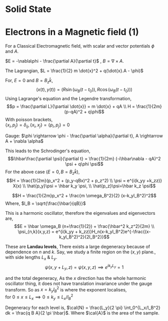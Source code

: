 



# Solid State

# Electrons in a Magnetic field (1)

For a Classical Electromagnetic field, with scalar and vector potentials $\phi$ and $A$. 

$E = -\nabla\phi - \frac{\partial A}{\partial t}$ , $B = \nabla \times A$.

The Lagrangian,    $L = \frac{1}{2} m \dot{x}^2 + q(\dot{x}.A - \phi)$

For, $E=0$ and  $B = B_z \hat{k}$,
$$(x(t), y(t)) = (R \sin(\omega_B(t-t_0)), R\cos(\omega_B(t-t_0)))$$ 
Using Lagrange's equation and the Legendre transformation, 
$$p = \frac{\partial L}{\partial \dot{x}} = m \dot{x} + qA \\ 
H = \frac{1}{2m}(p-qA)^2 + q\phi$$
With poisson brackets,  
$\{x_i, p_j\} = \delta_{ij}, \{x_i, x_j\}=\{p_i,p_j\} = 0$

Gauge: 
$\phi \rightarrow \phi - \frac{\partial \alpha}{\partial t}, A \rightarrow A + \nabla \alpha$

This leads to the Schrodinger's equation, 
$$i\hbar\frac{\partial \psi}{\partial t} = \frac{1}{2m} (-i\hbar\nabla - qA)^2 \psi + q\phi \psi$$
For the above case $(E =0, B = B_z \hat{k})$, 
$$H = \frac{1}{2m}(p_x^2 + (p_y-qBx)^2 + p_z^2) \\
\psi = e^{i(k_yy +k_zz)} X(x) \\
\hat{p_y}\psi = \hbar k_y \psi,  \\ \hat{p_z}\psi=\hbar k_z \psi$$

$$H = \frac{1}{2m}p_x^2 + \frac{m \omega_B^2}{2} (x-k_yl_B^2)^2$$
Where, $l_B = \sqrt{\frac{\hbar}{qB}}$

This is a harmonic oscillator, therefore the eigenvalues and eigenvectors are, 
$$E = \hbar \omega_B (n+\frac{1}{2}) + \frac{\hbar^2 k_z^2}{2m} \\ \psi_{n,k}(x,y,z) = e^{i(k_yy + k_zz)}H_n(x-k_yl_B^2)e^{-\frac{(x-k_yl_B^2)^2}{2l_B^2}}$$

These are **Landau levels**, 
There exists a large degeneracy because of dependence on $n$ and $k$. 
Say, we study a finite region on the $(x,y)$ plane., with side lengths $L_x$ & $L_y$. 
$$\psi(x,y+L_y,z) = \psi(x,y,z) \implies e^{ik_yL_y} = 1$$

and the total degeneracy,
As the $x$ direction has the whole harmonic oscillator thing, it does not have translation invariance under the gauge transform. 
So as $x = k_y l_B^2$ is where the exponent localises,   
for $0 \leq x \leq L_x \implies 0 \leq k_y \leq L_x/l_B^2$

Degeneracy for each level is, 
$\cal{N} = \frac{L_y}{2 \pi} \int_0^{L_x/l_B^2} dk = \frac{q B A}{2 \pi \hbar}$.
Where $\cal{A}$ is the area of the sample. 



<script type="text/javascript" src="http://cdn.mathjax.org/mathjax/latest/MathJax.js?config=TeX-AMS-MML_HTMLorMML"></script>
<script type="text/x-mathjax-config">
        MathJax.Hub.Config({ tex2jax: {inlineMath: [['$', '$']]}, messageStyle: "none" });
</script>

